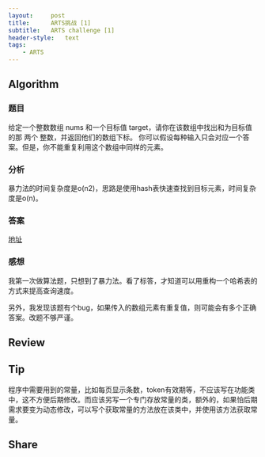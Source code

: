 ```yaml
---
layout:     post
title:      ARTS挑战 [1]
subtitle:   ARTS challenge [1]
header-style:   text
tags:
    - ARTS
---
```


## Algorithm

### 题目

给定一个整数数组 nums 和一个目标值 target，请你在该数组中找出和为目标值的那 两个 整数，并返回他们的数组下标。
你可以假设每种输入只会对应一个答案。但是，你不能重复利用这个数组中同样的元素。

### 分析

暴力法的时间复杂度是o(n2)，思路是使用hash表快速查找到目标元素，时间复杂度是o(n)。

### 答案

[地址](https://github.com/AnthonySAD/leedcode/tree/master/Arithmetic/1.twoSum)

### 感想

我第一次做算法题，只想到了暴力法。看了标答，才知道可以用重构一个哈希表的方式来提高查询速度。

另外，我发现该题有个bug，如果传入的数组元素有重复值，则可能会有多个正确答案。改题不够严谨。

## Review

## Tip

程序中需要用到的常量，比如每页显示条数，token有效期等，不应该写在功能类中，这不方便后期修改。而应该另写一个专门存放常量的类，额外的，如果怕后期需求要变为动态修改，可以写个获取常量的方法放在该类中，并使用该方法获取常量。

## Share


